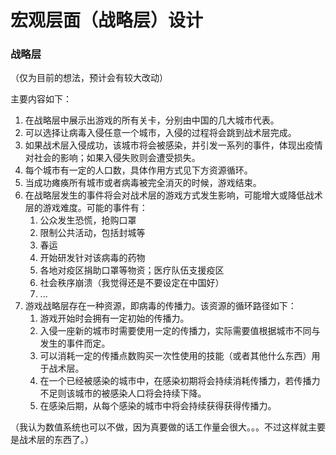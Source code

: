 # 宏观层面（战略层）设计

### 战略层

（仅为目前的想法，预计会有较大改动）

主要内容如下：

1. 在战略层中展示出游戏的所有关卡，分别由中国的几大城市代表。
2. 可以选择让病毒入侵任意一个城市，入侵的过程将会跳到战术层完成。
3. 如果战术层入侵成功，该城市将会被感染，并引发一系列的事件，体现出疫情对社会的影响；如果入侵失败则会遭受损失。
4. 每个城市有一定的人口数，具体作用方式见下方资源循环。
5. 当成功瘫痪所有城市或者病毒被完全消灭的时候，游戏结束。
6. 在战略层发生的事件将会对战术层的游戏方式发生影响，可能增大或降低战术层的游戏难度。可能的事件有：
    1. 公众发生恐慌，抢购口罩
    2. 限制公共活动，包括封城等
    3. 春运
    4. 开始研发针对该病毒的药物
    5. 各地对疫区捐助口罩等物资；医疗队伍支援疫区
    6. 社会秩序崩溃（我觉得还是不要设定在中国好）
    7. ...
7. 游戏战略层存在一种资源，即病毒的传播力。该资源的循环路径如下：
    1. 游戏开始时会拥有一定初始的传播力。
    2. 入侵一座新的城市时需要使用一定的传播力，实际需要值根据城市不同与发生的事件而定。
    3. 可以消耗一定的传播点数购买一次性使用的技能（或者其他什么东西）用于战术层。
    4. 在一个已经被感染的城市中，在感染初期将会持续消耗传播力，若传播力不足则该城市的被感染人口将会持续下降。
    5. 在感染后期，从每个感染的城市中将会持续获得获得传播力。

（我认为数值系统也可以不做，因为真要做的话工作量会很大。。。不过这样就主要是战术层的东西了。）
